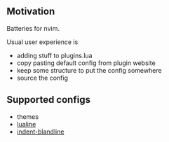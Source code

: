 ## Motivation

Batteries for nvim.

Usual user experience is

- adding stuff to plugins.lua
- copy pasting default config from plugin website
- keep some structure to put the config somewhere
- source the config

## Supported configs

- themes
- [lualine](https://github.com/nvim-lualine/lualine.nvim)
- [indent-blandline](https://github.com/lukas-reineke/indent-blankline.nvim)
